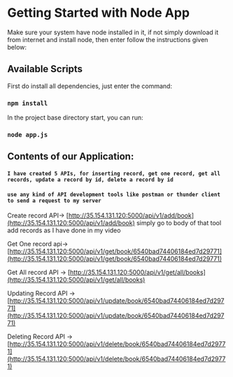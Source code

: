 
# Getting Started with Node App

Make sure your system have node installed in it, if not simply download it from internet and install node, then enter follow the instructions given below:

## Available Scripts
First do install all dependencies, just enter the command:
### `npm install`

In the project base directory start, you can run:

### `node app.js`


## Contents of our Application:

#### `I have created 5 APIs, for inserting record, get one record, get all records, update a record by id, delete a record by id`

#### `use any kind of API development tools like postman or thunder client to send a request to my server`

Create record API->   [http://35.154.131.120:5000/api/v1/add/book](http://35.154.131.120:5000/api/v1/add/book) simply go to body of that tool add records as I have done in my video

Get One record api-> [http://35.154.131.120:5000/api/v1/get/book/6540bad74406184ed7d29771](http://35.154.131.120:5000/api/v1/get/book/6540bad74406184ed7d29771)

Get All record API -> [http://35.154.131.120:5000/api/v1/get/all/books](http://35.154.131.120:5000/api/v1/get/all/books)

Updating Record API -> [http://35.154.131.120:5000/api/v1/update/book/6540bad74406184ed7d29771](http://35.154.131.120:5000/api/v1/update/book/6540bad74406184ed7d29771)

Deleting Record API -> [http://35.154.131.120:5000/api/v1/delete/book/6540bad74406184ed7d29771](http://35.154.131.120:5000/api/v1/delete/book/6540bad74406184ed7d29771)
